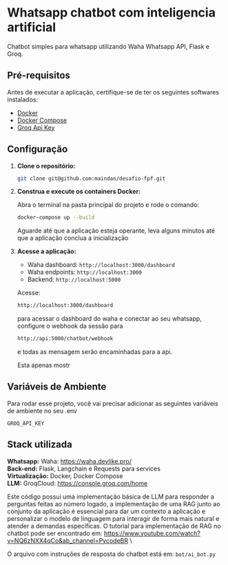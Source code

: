 
# Whatsapp chatbot com inteligencia artificial

Chatbot simples para whatsapp utilizando Waha Whatsapp API, Flask e Groq.

## Pré-requisitos

Antes de executar a aplicação, certifique-se de ter os seguintes softwares instalados:

* [Docker](https://www.docker.com/get-started/)
* [Docker Compose](https://docs.docker.com/compose/install/)
* [Groq Api Key](https://console.groq.com)

## Configuração

1.  **Clone o repositório:**

    ```bash
    git clone git@github.com:maindan/desafio-fpf.git
    ```

2.  **Construa e execute os containers Docker:**

    Abra o terminal na pasta principal do projeto e rode o comando:
    ```bash
    docker-compose up --build
    ```
    Aguarde até que a aplicação esteja operante, leva alguns minutos até que a aplicação conclua a inicialização

3.  **Acesse a aplicação:**

    * Waha dashboard: `http://localhost:3000/dashboard`
    * Waha endpoints: `http://localhost:3000`
    * Backend: `http://localhost:5000`

    Acesse: 
    ```bash
    http://localhost:3000/dashboard
    ```
    para acessar o dashboard do waha e conectar ao seu whatsapp, configure o webhook da sessão para
    ```bash
    http://api:5000/chatbot/webhook
    ``` 
    e todas as mensagem serão encaminhadas para a api.

    Esta apenas mostr
## Variáveis de Ambiente

Para rodar esse projeto, você vai precisar adicionar as seguintes variáveis de ambiente no seu .env

`GROQ_API_KEY`


## Stack utilizada
**Whatsapp:** Waha: https://waha.devlike.pro/ \
**Back-end:** Flask, Langchain e Requests para services \
**Virtualização:** Docker, Docker Compose \
**LLM:** GroqCloud: https://console.groq.com/home

Este código possui uma implementação básica de LLM para responder a perguntas feitas ao número logado, a implementação de uma RAG junto ao conjunto da aplicação é essencial para dar um contexto a aplicação e personalizar o modelo de linguagem para interagir de forma mais natural e atender a demandas específicas.
O tutorial para implementação de RAG no chatbot pode ser encontrado em: https://www.youtube.com/watch?v=NQ6zNXX4qCo&ab_channel=PycodeBR \

O arquivo com instruções de resposta do chatbot está em: `bot/ai_bot.py`
